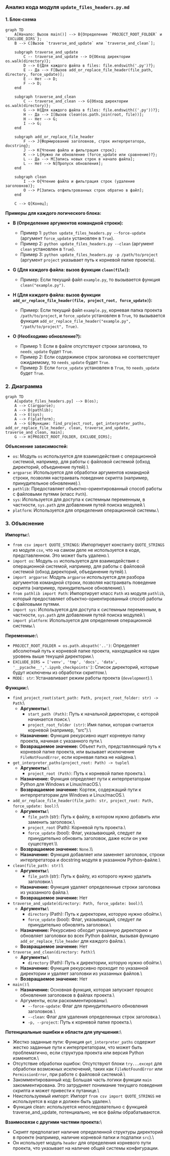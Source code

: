 ### Анализ кода модуля `update_files_headers.py.md`

#### 1. Блок-схема

```mermaid
graph TD
    A[Начало: Вызов main()] --> B{Определение `PROJECT_ROOT_FOLDER` и `EXCLUDE_DIRS`};
    B --> C[Вызов `traverse_and_update` или `traverse_and_clean`];

    subgraph traverse_and_update
        C -- traverse_and_update --> D{Обход директории os.walk(directory)};
        D --> E{Для каждого файла в files: file.endswith('.py')?};
        E -- Да --> F[Вызов add_or_replace_file_header(file_path, directory, force_update)];
        E -- Нет --> D;
        F --> D;
    end

    subgraph traverse_and_clean
        C -- traverse_and_clean --> G{Обход директории os.walk(directory)};
        G --> H{Для каждого файла в files: file.endswith(('.py'))?};
        H -- Да --> I[Вызов clean(os.path.join(root, file))];
        H -- Нет --> G;
        I --> G;
    end

    subgraph add_or_replace_file_header
        F --> J{Формирование заголовков, строк интерпретатора, docstring};
        J --> K{Чтение файла и фильтрация строк};
        K --> L{Нужно ли обновление (force_update или сравнение)?};
        L -- Да --> M[Запись новых строк в начало файла];
        L -- Нет --> N[Пропуск обновления];
    end

    subgraph clean
        I --> O{Чтение файла и фильтрация строк (удаление заголовков)};
        O --> P[Запись отфильтрованных строк обратно в файл];
    end

    C --> Q[Конец];
```

**Примеры для каждого логического блока:**

-   **B (Определение аргументов командной строки):**
    -   Пример 1: `python update_files_headers.py --force-update` (аргумент `force_update` установлен в `True`).
    -   Пример 2: `python update_files_headers.py --clean` (аргумент `clean` установлен в `True`).
    -   Пример 3: `python update_files_headers.py -p /path/to/project` (аргумент `project` указывает путь к корневой папке проекта).

-   **G (Для каждого файла: вызов функции `clean(file)`):**
    -   Пример: Если текущий файл `example.py`, то вызывается функция `clean("example.py")`.

-   **H (Для каждого файла: вызов функции `add_or_replace_file_header(file, project_root, force_update)`):**
    -   Пример: Если текущий файл `example.py`, корневая папка проекта `/path/to/project`, и `force_update` установлен в `True`, то вызывается функция `add_or_replace_file_header("example.py", "/path/to/project", True)`.

-   **O (Необходимо обновление?):**
    -   Пример 1: Если в файле отсутствуют строки заголовка, то `needs_update` будет `True`.
    -   Пример 2: Если содержимое строк заголовка не соответствует ожидаемому, то `needs_update` будет `True`.
    -   Пример 3: Если `force_update` установлен в `True`, то `needs_update` будет `True`.

### 2. Диаграмма

```mermaid
graph TD
    A[update_files_headers.py] --> B(os);
    A --> C(argparse);
    A --> D(pathlib);
    A --> E(sys);
    A --> F(platform);
    A --> G[Функции: find_project_root, get_interpreter_paths, add_or_replace_file_header, clean, traverse_and_update, traverse_and_clean, main];
    G --> H[PROJECT_ROOT_FOLDER, EXCLUDE_DIRS];
```

**Объяснение зависимостей:**

-   `os`: Модуль `os` используется для взаимодействия с операционной системой, например, для работы с файловой системой (обход директорий, объединение путей).\
-   `argparse`: Используется для обработки аргументов командной строки, позволяя настраивать поведение скрипта (например, принудительное обновление).\
-   `pathlib`: Предоставляет объектно-ориентированный способ работы с файловыми путями (класс `Path`).
-   `sys`: Используется для доступа к системным переменным, в частности, `sys.path` для добавления путей поиска модулей.\
-   `platform`: Используется для определения операционной системы.\

### 3. Объяснение

**Импорты:**\
- `from csv import QUOTE_STRINGS`: Импортирует константу `QUOTE_STRINGS` из модуля `csv`, что на самом деле не используется в коде, представленном. Это может быть удалено.\
- `import os`: Модуль `os` используется для взаимодействия с операционной системой, например, для работы с файловой системой (обход директорий, объединение путей).\
- `import argparse`: Модуль `argparse` используется для разбора аргументов командной строки, позволяя настраивать поведение скрипта (например, принудительное обновление).\
- `from pathlib import Path`:  Импортирует класс `Path` из модуля `pathlib`, который предоставляет объектно-ориентированный способ работы с файловыми путями.
- `import sys`: Используется для доступа к системным переменным, в частности, `sys.path` для добавления путей поиска модулей.\
- `import platform`: Используется для определения операционной системы.\

**Переменные:**\
- `PROJECT_ROOT_FOLDER = os.path.abspath('..')`: Определяет абсолютный путь к корневой папке проекта, находящейся на один уровень выше текущей директории.\
- `EXCLUDE_DIRS = ['venv', 'tmp', 'docs', 'data', '__pycache__','.ipynb_checkpoints']`: Список директорий, которые будут исключены из обработки скриптом.\
- `MODE: str`: Устанавливает режим работы проекта (`development`).\

**Функции:**\
- `find_project_root(start_path: Path, project_root_folder: str) -> Path`:\
    - **Аргументы:**\
        - `start_path (Path)`: Путь к начальной директории, с которой начинается поиск.\
        - `project_root_folder (str)`: Имя папки, которая считается корневой (например, "src").\
    - **Назначение:** Функция рекурсивно ищет корневую папку проекта, начиная с указанного пути.\
    - **Возвращаемое значение:** Объект `Path`, представляющий путь к корневой папке проекта, или вызывает исключение `FileNotFoundError`, если корневая папка не найдена.\
- `get_interpreter_paths(project_root: Path) -> tuple`:\
    - **Аргументы:**\
        - `project_root (Path)`: Путь к корневой папке проекта.\
    - **Назначение:** Функция определяет пути к интерпретаторам Python для Windows и Linux/macOS.\
    - **Возвращаемое значение:** Кортеж, содержащий пути к интерпретаторам для Windows и Linux/macOS.\
- `add_or_replace_file_header(file_path: str, project_root: Path, force_update: bool)`:\
    -   **Аргументы**:\
        -   `file_path` (str): Путь к файлу, в котором нужно добавить или заменить заголовок.\
        -   `project_root` (Path): Корневой путь проекта.\
        -   `force_update` (bool): Флаг, указывающий, следует ли принудительно обновить заголовок, даже если он уже существует.\\\
    -   **Возвращаемое значение:** `None`.\\\
    -   **Назначение:** Функция добавляет или заменяет заголовок, строки интерпретатора и docstring модуля в указанном Python-файле.\
- `clean(file_path: str)`:\
    -   **Аргументы**:\
        -   `file_path` (str): Путь к файлу, из которого нужно удалить заголовки.\
    -   **Назначение:** Функция удаляет определенные строки заголовка из указанного файла.\
    -   **Возвращаемое значение:** Нет
- `traverse_and_update(directory: Path, force_update: bool)`:\
    -   **Аргументы**:\
        -   `directory` (Path): Путь к директории, которую нужно обойти.\
        -   `force_update` (bool): Флаг, указывающий, следует ли принудительно обновлять заголовки.\
    -   **Назначение:** Рекурсивно обходит указанную директорию и обновляет заголовки во всех Python файлах, вызывая функцию `add_or_replace_file_header` для каждого файла.\
    -   **Возвращаемое значение:** Нет
-   `traverse_and_clean(directory: Path)`:\
    -   **Аргументы**:\
        -   `directory` (Path): Путь к директории, которую нужно обойти.\
    -   **Назначение:** Функция рекурсивно проходит по указанной директории и удаляет заголовки из указанных файлов.\
    -   **Возвращаемое значение:** Нет
-   `main()`:\
    -   **Назначение:** Основная функция, которая запускает процесс обновления заголовков в файлах проекта.\
    - Аргументы, если раскомментированы:\
        -   `--force-update`: Флаг для принудительного обновления заголовков.\
        -   `--clean`: Флаг для удаления определенных строк заголовка.\
        -   `-p, --project`:  Путь к корневой папке проекта.\

**Потенциальные ошибки и области для улучшения:**\
- Жестко заданные пути: Функция `get_interpreter_paths` содержит жестко заданные пути к интерпретаторам, что может быть проблематично, если структура проекта или версия Python изменится.\
- Отсутствие обработки ошибок: Отсутствуют блоки `try...except` для обработки возможных исключений, таких как `FileNotFoundError` или `PermissionError`, при работе с файловой системой.\
- Закомментированный код: Большая часть логики функции `main` закомментирована. Это затрудняет понимание текущего поведения скрипта и может привести к путанице.\
- Неиспользуемый импорт: Импорт `from csv import QUOTE_STRINGS` не используется в коде и должен быть удален.\
- Функция clean: используется непоследовательно с функцией traverse_and_update, потенциально, не все файлы обрабатываются.

**Взаимосвязи с другими частями проекта:**\
- Скрипт предполагает наличие определенной структуры директорий в проекте (например, наличие корневой папки и подпапки `src`).\
- Он использует модуль `header` для определения корневого пути проекта, что указывает на наличие общей системы конфигурации.